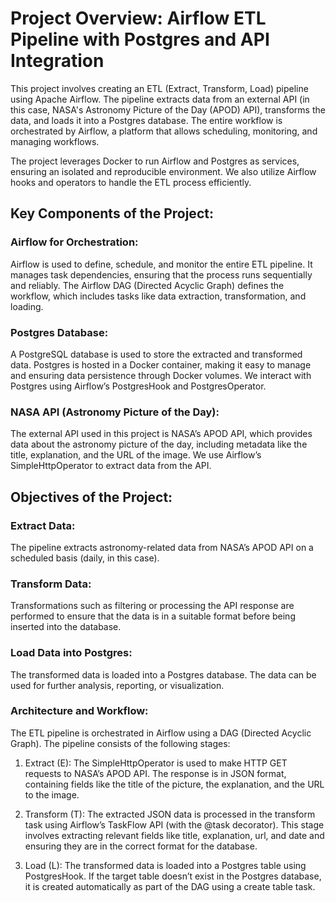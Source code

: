 # Project Overview: Airflow ETL Pipeline with Postgres and API Integration

This project involves creating an ETL (Extract, Transform, Load) pipeline using Apache Airflow. The pipeline extracts data from an external API (in this case, NASA's Astronomy Picture of the Day (APOD) API), transforms the data, and loads it into a Postgres database. The entire workflow is orchestrated by Airflow, a platform that allows scheduling, monitoring, and managing workflows.

The project leverages Docker to run Airflow and Postgres as services, ensuring an isolated and reproducible environment. We also utilize Airflow hooks and operators to handle the ETL process efficiently.

## Key Components of the Project:

### Airflow for Orchestration:

Airflow is used to define, schedule, and monitor the entire ETL pipeline. It manages task dependencies, ensuring that the process runs sequentially and reliably.
The Airflow DAG (Directed Acyclic Graph) defines the workflow, which includes tasks like data extraction, transformation, and loading.

### Postgres Database:

A PostgreSQL database is used to store the extracted and transformed data.
Postgres is hosted in a Docker container, making it easy to manage and ensuring data persistence through Docker volumes.
We interact with Postgres using Airflow’s PostgresHook and PostgresOperator.

### NASA API (Astronomy Picture of the Day):

The external API used in this project is NASA’s APOD API, which provides data about the astronomy picture of the day, including metadata like the title, explanation, and the URL of the image.
We use Airflow’s SimpleHttpOperator to extract data from the API.

## Objectives of the Project:

### Extract Data:

The pipeline extracts astronomy-related data from NASA’s APOD API on a scheduled basis (daily, in this case).

### Transform Data:

Transformations such as filtering or processing the API response are performed to ensure that the data is in a suitable format before being inserted into the database.

### Load Data into Postgres:

The transformed data is loaded into a Postgres database. The data can be used for further analysis, reporting, or visualization.

### Architecture and Workflow:

The ETL pipeline is orchestrated in Airflow using a DAG (Directed Acyclic Graph). The pipeline consists of the following stages:

1. Extract (E):
   The SimpleHttpOperator is used to make HTTP GET requests to NASA’s APOD API.
   The response is in JSON format, containing fields like the title of the picture, the explanation, and the URL to the image.

2. Transform (T):
   The extracted JSON data is processed in the transform task using Airflow’s TaskFlow API (with the @task decorator).
   This stage involves extracting relevant fields like title, explanation, url, and date and ensuring they are in the correct format for the database.
3. Load (L):
   The transformed data is loaded into a Postgres table using PostgresHook.
   If the target table doesn’t exist in the Postgres database, it is created automatically as part of the DAG using a create table task.
